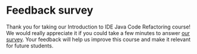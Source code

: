 # Feedback survey

Thank you for taking our Introduction to IDE Java Code Refactoring course!
We would really appreciate it if you could take a few minutes to
answer [our survey](https://surveys.jetbrains.com/s3/course-feedback-ide-code-refactoring-java).
Your feedback will help us improve this course and make it relevant for future students.
